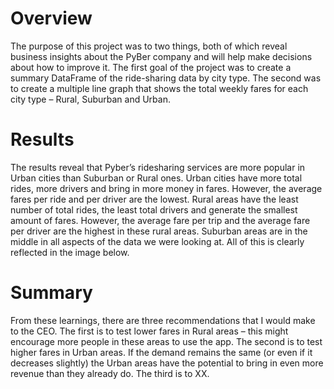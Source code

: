 # Overview

The purpose of this project was to two things, both of which reveal business insights about the PyBer company and will help make decisions about how to improve it. The first goal of the project was to create a summary DataFrame of the ride-sharing data by city type. The second was to create a multiple line graph that shows the total weekly fares for each city type – Rural, Suburban and Urban.

# Results

The results reveal that Pyber’s ridesharing services are more popular in Urban cities than Suburban or Rural ones. Urban cities have more total rides, more drivers and bring in more money in fares. However, the average fares per ride and per driver are the lowest. Rural areas have the least number of total rides, the least total drivers and generate the smallest amount of fares. However, the average fare per trip and the average fare per driver are the highest in these rural areas. Suburban areas are in the middle in all aspects of the data we were looking at. All of this is clearly reflected in the image below. 

# Summary

From these learnings, there are three recommendations that I would make to the CEO. The first is to test lower fares in Rural areas – this might encourage more people in these areas to use the app. The second is to test higher fares in Urban areas. If the demand remains the same (or even if it decreases slightly) the Urban areas have the potential to bring in even more revenue than they already do. The third is to XX. 
